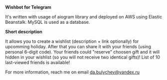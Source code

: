 **Wishbot for Telegram**

It's written with usage of aiogram library and deployed on AWS using Elastic Beanstalk. 
MySQL is used as a database.


**Short description**

It allows you to create a wishlist (description + link optionally) for upcomming holiday. 
After that you can share it with your friends (using personal 6-digit code).
Your friends could "reserve" choosen gift and it will hidden in your wishlist (so you will not receive two identical gifts)!
List of 10 last-viewed friends is available!


For more information, reach me on email da.bulychev@yandex.ru
